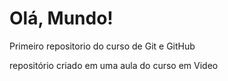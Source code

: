 # Olá, Mundo!
Primeiro repositorio do curso de Git e GitHub

repositório criado em uma aula do curso em Video